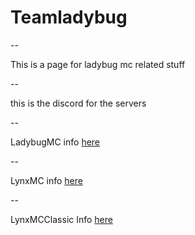 # Teamladybug

--

This is a page for ladybug mc related stuff

--

this is the discord for the servers

--

LadybugMC info [here](https://github.com/Vokuar/Teamladybug/blob/LadybugMC/README.md)

--

LynxMC info [here](https://github.com/Vokuar/Teamladybug/blob/LynxMC/README.md)

--

LynxMCClassic Info [here](https://github.com/Vokuar/Teamladybug/blob/LynxMCClassic/README.md)
